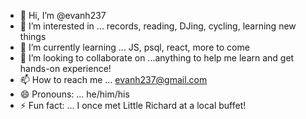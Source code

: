 - 👋 Hi, I’m @evanh237
- 👀 I’m interested in ... records, reading, DJing, cycling, learning new things
- 🌱 I’m currently learning ... JS, psql, react, more to come
- 💞️ I’m looking to collaborate on ...anything to help me learn and get hands-on experience!
- 📫 How to reach me ... evanh237@gmail.com
- 😄 Pronouns: ... he/him/his
- ⚡ Fun fact: ... I once met Little Richard at a local buffet!

<!---
evanh237/evanh237 is a ✨ special ✨ repository because its `README.md` (this file) appears on your GitHub profile.
You can click the Preview link to take a look at your changes.
--->

